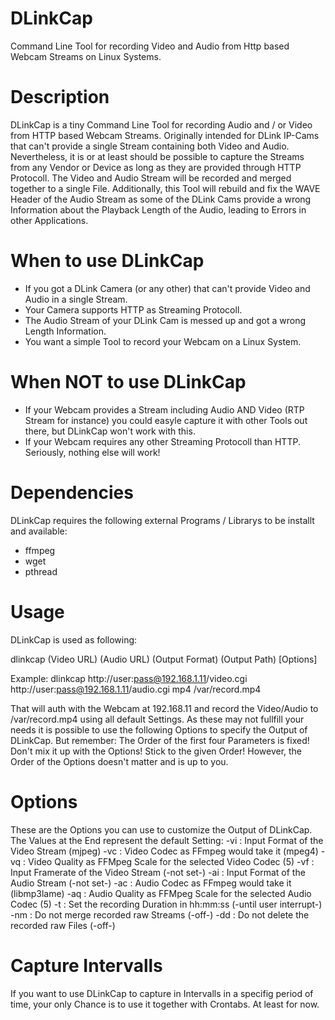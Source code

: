 # DLinkCap
Command Line Tool for recording Video and Audio from Http based Webcam Streams on Linux Systems.

# Description
DLinkCap is a tiny Command Line Tool for recording Audio and / or Video from HTTP based Webcam Streams. Originally intended for 
DLink IP-Cams that can't provide a single Stream containing both Video and Audio. Nevertheless, it is or at least should be 
possible to capture the Streams from any Vendor or Device as long as they are provided through HTTP Protocoll. The Video 
and Audio Stream will be recorded and merged together to a single File.
Additionally, this Tool will rebuild and fix the WAVE Header of the Audio Stream as some of the DLink Cams provide a wrong 
Information about the Playback Length of the Audio, leading to Errors in other Applications.

# When to use DLinkCap
- If you got a DLink Camera (or any other) that can't provide Video and Audio in a single Stream.
- Your Camera supports HTTP as Streaming Protocoll.
- The Audio Stream of your DLink Cam is messed up and got a wrong Length Information. 
- You want a simple Tool to record your Webcam on a Linux System.

# When NOT to use DLinkCap
- If your Webcam provides a Stream including Audio AND Video (RTP Stream for instance) you could easyle capture it with other
Tools out there, but DLinkCap won't work with this.
- If your Webcam requires any other Streaming Protocoll than HTTP. Seriously, nothing else will work!

# Dependencies
DLinkCap requires the following external Programs / Librarys to be installt and available:
- ffmpeg
- wget
- pthread

# Usage
DLinkCap is used as following:

dlinkcap (Video URL) (Audio URL) (Output Format) (Output Path) [Options]

Example:
dlinkcap http://user:pass@192.168.1.11/video.cgi http://user:pass@192.168.1.11/audio.cgi mp4 /var/record.mp4

That will auth with the Webcam at 192.168.11 and record the Video/Audio to /var/record.mp4 using all default Settings. As
these may not fullfill your needs it is possible to use the following Options to specify the Output of DLinkCap. But 
remember: The Order of the first four Parameters is fixed! Don't mix it up with the Options! Stick to the given Order!
However, the Order of the Options doesn't matter and is up to you.

# Options
These are the Options you can use to customize the Output of DLinkCap. The Values at the End represent the default Setting:
-vi : Input Format of the Video Stream (mjpeg)
-vc : Video Codec as FFmpeg would take it (mpeg4)
-vq : Video Quality as FFMpeg Scale for the selected Video Codec (5)
-vf : Input Framerate of the Video Stream (-not set-)
-ai : Input Format of the Audio Stream (-not set-)
-ac : Audio Codec as FFmpeg would take it (libmp3lame)
-aq : Audio Quality as FFMpeg Scale for the selected Audio Codec (5)
-t  : Set the recording Duration in hh:mm:ss (-until user interrupt-)
-nm : Do not merge recorded raw Streams (-off-)
-dd : Do not delete the recorded raw Files (-off-)

# Capture Intervalls
If you want to use DLinkCap to capture in Intervalls in a specifig period of time, your only Chance is to use 
it together with Crontabs. At least for now.
